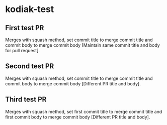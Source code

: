 # kodiak-test

## First test PR

Merges with squash method, set commit title to merge commit title and commit body to merge commit body [Maintain same commit title and body for pull request].

## Second test PR

Merges with squash method, set commit title to merge commit title and commit body to merge commit body [Different PR title and body].

## Third test PR

Merges with squash method, set first commit title to merge commit title and first commit body to merge commit body [Different PR title and body].